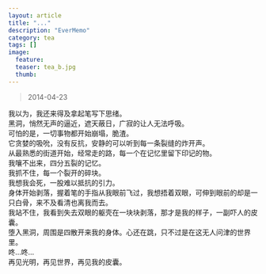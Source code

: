 ```yaml
---
layout: article
title: "..."
description: "EverMemo"
category: tea
tags: []
image:
  feature:
  teaser: tea_b.jpg
  thumb:
---
```


> 2014-04-23

我以为，我还来得及拿起笔写下思绪。  
黑洞，悄然无声的逼近，遮天蔽日，广寂的让人无法呼吸。  
可怕的是，一切事物都开始崩塌，脆渣。  
它贪婪的吸吮，没有反抗，安静的可以听到每一条裂缝的炸开声。  
从最熟悉的街道开始，经常走的路，每一个在记忆里留下印记的物。  
我嚷不出来，四分五裂的记忆。  
我抓不住，每一个裂开的碎块。  
我想我会死，一股难以抵抗的引力。  
身体开始剥落，握着笔的手指从我眼前飞过，我想捂着双眼，可伸到眼前的却是一只白骨，来不及看清也离我而去。  
我站不住，我看到失去双眼的躯壳在一块块剥落，那才是我的样子，一副吓人的皮囊。  
堕入黑洞，周围是四散开来我的身体。心还在跳，只不过是在这无人问津的世界里。  
咚…咚…  
再见光明，再见世界，再见我的皮囊。  

